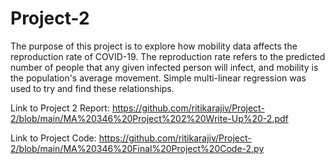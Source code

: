 # Project-2
The purpose of this project is to explore how mobility data affects the reproduction rate of COVID-19. The reproduction rate refers to the predicted number of people that any given infected person will infect, and mobility is the population's average movement. Simple multi-linear regression was used to try and find these relationships.

Link to Project 2 Report: https://github.com/ritikarajiv/Project-2/blob/main/MA%20346%20Project%202%20Write-Up%20-2.pdf

Link to Project Code: https://github.com/ritikarajiv/Project-2/blob/main/MA%20346%20Final%20Project%20Code-2.py
